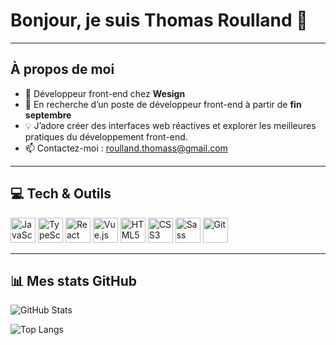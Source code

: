 <!-- README.md pour Thomas Roulland -->
# Bonjour, je suis Thomas Roulland 👋 
---

## À propos de moi
- 🔭 Développeur front-end chez **Wesign**  
- 💼 En recherche d’un poste de développeur front-end à partir de **fin septembre**  
- 💡 J’adore créer des interfaces web réactives et explorer les meilleures pratiques du développement front-end.  
- 📫 Contactez-moi : [roulland.thomass@gmail.com](mailto:roulland.thomass@gmail.com)

---

## 💻 Tech & Outils
<p align="left">
  <img alt="JavaScript" src="https://cdn.simpleicons.org/javascript/white" width="40" height="40"/>
  <img alt="TypeScript"  src="https://cdn.simpleicons.org/typescript/white" width="40" height="40"/>
  <img alt="React"       src="https://cdn.simpleicons.org/react/white" width="40" height="40"/>
  <img alt="Vue.js"       src="https://cdn.simpleicons.org/vue.js/white" width="40" height="40"/>
  <img alt="HTML5"       src="https://cdn.simpleicons.org/html5/white" width="40" height="40"/>
  <img alt="CSS3"        src="https://cdn.simpleicons.org/css3/white" width="40" height="40"/>
  <img alt="Sass"        src="https://cdn.simpleicons.org/sass/white" width="40" height="40"/>
  <img alt="Git"         src="https://cdn.simpleicons.org/git/white" width="40" height="40"/>
</p>

---

## 📊 Mes stats GitHub

<p align="left">
  <img alt="GitHub Stats" src="https://github-readme-stats.vercel.app/api?username=troullandwesign&show_icons=true&theme=dark" />
</p>
<p align="left">
  <img alt="Top Langs"     src="https://github-readme-stats.vercel.app/api/top-langs/?username=troullandwesign&layout=compact&theme=dark" />
</p>

